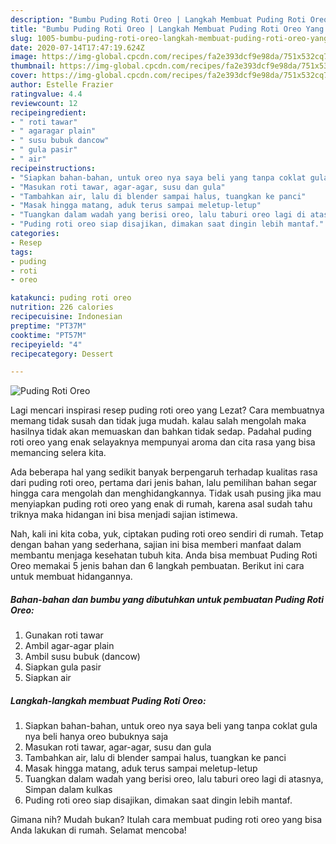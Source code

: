 ```yaml
---
description: "Bumbu Puding Roti Oreo | Langkah Membuat Puding Roti Oreo Yang Enak Dan Lezat"
title: "Bumbu Puding Roti Oreo | Langkah Membuat Puding Roti Oreo Yang Enak Dan Lezat"
slug: 1005-bumbu-puding-roti-oreo-langkah-membuat-puding-roti-oreo-yang-enak-dan-lezat
date: 2020-07-14T17:47:19.624Z
image: https://img-global.cpcdn.com/recipes/fa2e393dcf9e98da/751x532cq70/puding-roti-oreo-foto-resep-utama.jpg
thumbnail: https://img-global.cpcdn.com/recipes/fa2e393dcf9e98da/751x532cq70/puding-roti-oreo-foto-resep-utama.jpg
cover: https://img-global.cpcdn.com/recipes/fa2e393dcf9e98da/751x532cq70/puding-roti-oreo-foto-resep-utama.jpg
author: Estelle Frazier
ratingvalue: 4.4
reviewcount: 12
recipeingredient:
- " roti tawar"
- " agaragar plain"
- " susu bubuk dancow"
- " gula pasir"
- " air"
recipeinstructions:
- "Siapkan bahan-bahan, untuk oreo nya saya beli yang tanpa coklat gula nya beli hanya oreo bubuknya saja"
- "Masukan roti tawar, agar-agar, susu dan gula"
- "Tambahkan air, lalu di blender sampai halus, tuangkan ke panci"
- "Masak hingga matang, aduk terus sampai meletup-letup"
- "Tuangkan dalam wadah yang berisi oreo, lalu taburi oreo lagi di atasnya, Simpan dalam kulkas"
- "Puding roti oreo siap disajikan, dimakan saat dingin lebih mantaf."
categories:
- Resep
tags:
- puding
- roti
- oreo

katakunci: puding roti oreo 
nutrition: 226 calories
recipecuisine: Indonesian
preptime: "PT37M"
cooktime: "PT57M"
recipeyield: "4"
recipecategory: Dessert

---
```



![Puding Roti Oreo](https://img-global.cpcdn.com/recipes/fa2e393dcf9e98da/751x532cq70/puding-roti-oreo-foto-resep-utama.jpg)

Lagi mencari inspirasi resep puding roti oreo yang Lezat? Cara membuatnya memang tidak susah dan tidak juga mudah. kalau salah mengolah maka hasilnya tidak akan memuaskan dan bahkan tidak sedap. Padahal puding roti oreo yang enak selayaknya mempunyai aroma dan cita rasa yang bisa memancing selera kita.



Ada beberapa hal yang sedikit banyak berpengaruh terhadap kualitas rasa dari puding roti oreo, pertama dari jenis bahan, lalu pemilihan bahan segar hingga cara mengolah dan menghidangkannya. Tidak usah pusing jika mau menyiapkan puding roti oreo yang enak di rumah, karena asal sudah tahu triknya maka hidangan ini bisa menjadi sajian istimewa.


Nah, kali ini kita coba, yuk, ciptakan puding roti oreo sendiri di rumah. Tetap dengan bahan yang sederhana, sajian ini bisa memberi manfaat dalam membantu menjaga kesehatan tubuh kita. Anda bisa membuat Puding Roti Oreo memakai 5 jenis bahan dan 6 langkah pembuatan. Berikut ini cara untuk membuat hidangannya.

<!--inarticleads1-->

##### Bahan-bahan dan bumbu yang dibutuhkan untuk pembuatan Puding Roti Oreo:

1. Gunakan  roti tawar
1. Ambil  agar-agar plain
1. Ambil  susu bubuk (dancow)
1. Siapkan  gula pasir
1. Siapkan  air




<!--inarticleads2-->

##### Langkah-langkah membuat Puding Roti Oreo:

1. Siapkan bahan-bahan, untuk oreo nya saya beli yang tanpa coklat gula nya beli hanya oreo bubuknya saja
1. Masukan roti tawar, agar-agar, susu dan gula
1. Tambahkan air, lalu di blender sampai halus, tuangkan ke panci
1. Masak hingga matang, aduk terus sampai meletup-letup
1. Tuangkan dalam wadah yang berisi oreo, lalu taburi oreo lagi di atasnya, Simpan dalam kulkas
1. Puding roti oreo siap disajikan, dimakan saat dingin lebih mantaf.




Gimana nih? Mudah bukan? Itulah cara membuat puding roti oreo yang bisa Anda lakukan di rumah. Selamat mencoba!

